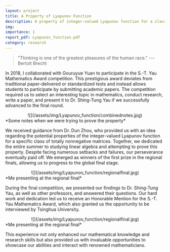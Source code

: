 ```yaml
---
layout: project
title: A Property of Lyapunov Function
description: A property of integer-valued Lyapunov function for a class of totally nonnegative matrices
img: 
importance: 1
report_pdf: Lyapunov_function.pdf
category: research
---
```

> "Thinking is one of the greatest pleasures of the human race." --- Bertolt Brecht

In 2018, I collaborated with Gouruyue Yuan to participate in the S.-T. Yau Mathematics Award competition. This prestigious award deviates from traditional paper-delivered or standardized tests and instead allows students to participate by submitting academic papers. The competition required us to select an interesting topic in mathematics, conduct research, write a paper, and present it to Dr. Shing-Tung Yau if we successfully advanced to the final round.

<div align=center>![](/assets/img/Lyapunov_function/combinednotes.jpg)</div>
*Some notes when we were trying to prove the property*

We received guidance from Dr. Dun Zhou, who provided us with an idea regarding the potential properties of the integer-valued Lyapunov function for a specific class of totally nonnegative matrices. Together, we dedicated the entire summer to studying linear algebra and attempting to prove this property. Despite facing numerous setbacks and failures, our perseverance eventually paid off. We emerged as winners of the first prize in the regional finals, allowing us to progress to the global final stage.

<div align=center>![](/assets/img/Lyapunov_function/regionalfinal.jpg)</div>
*Me presenting at the regional final*

During the final competition, we presented our findings to Dr. Shing-Tung Yau, as well as other professors, and answered their questions. Our hard work and dedication led us to receive an Honorable Mention for the S.-T. Yau Mathematics Award, which also granted us the opportunity to be interviewed by Tsinghua University.

<div align=center>![](/assets/img/Lyapunov_function/regionalfinal.jpg)</div>
*Me presenting at the regional final*

This experience not only enhanced our mathematical knowledge and research skills but also provided us with invaluable opportunities to showcase our abilities and interact with renowned mathematicians.


